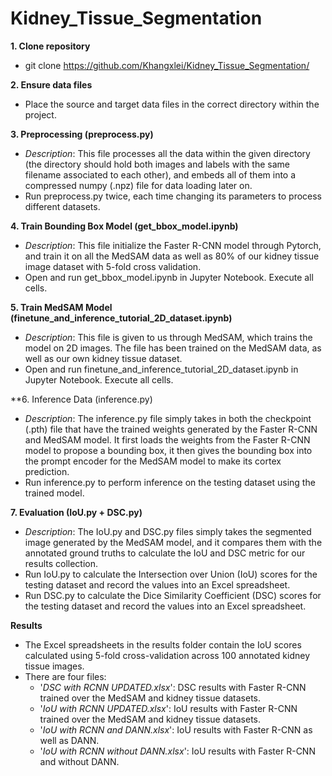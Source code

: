# Kidney_Tissue_Segmentation

**1. Clone repository**
  - git clone https://github.com/Khangxlei/Kidney_Tissue_Segmentation/

**2. Ensure data files**
  - Place the source and target data files in the correct directory within the project.

**3. Preprocessing (preprocess.py)**
  - _Description_: This file processes all the data within the given directory (the directory should hold both images and labels with the same filename associated to each other), and embeds all of them into a compressed numpy (.npz) file for data loading later on.
  - Run preprocess.py twice, each time changing its parameters to process different datasets.

**4. Train Bounding Box Model (get_bbox_model.ipynb)**
  - _Description_: This file initialize the Faster R-CNN model through Pytorch, and train it on all the MedSAM data as well as 80% of our kidney tissue image dataset with 5-fold cross validation. 
  - Open and run get_bbox_model.ipynb in Jupyter Notebook. Execute all cells.

**5. Train MedSAM Model (finetune_and_inference_tutorial_2D_dataset.ipynb)**
  - _Description_: This file is given to us through MedSAM, which trains the model on 2D images. The file has been trained on the MedSAM data, as well as our own kidney tissue dataset.
  - Open and run finetune_and_inference_tutorial_2D_dataset.ipynb in Jupyter Notebook. Execute all cells.

**6. Inference Data (inference.py) 
  - _Description_: The inference.py file simply takes in both the checkpoint (.pth) file that have the trained weights generated by the Faster R-CNN and MedSAM model. It first loads the weights from the Faster R-CNN model to propose a bounding box, it then gives the bounding box into the prompt encoder for the MedSAM model to make its cortex prediction.
  - Run inference.py to perform inference on the testing dataset using the trained model.


**7. Evaluation (IoU.py + DSC.py)**
  - _Description_: The IoU.py and DSC.py files simply takes the segmented image generated by the MedSAM model, and it compares them with the annotated ground truths to calculate the IoU and DSC metric for our results collection. 
  - Run IoU.py to calculate the Intersection over Union (IoU) scores for the testing dataset and record the values into an Excel spreadsheet.
  - Run DSC.py to calculate the Dice Similarity Coefficient (DSC) scores for the testing dataset and record the values into an Excel spreadsheet.
    
**Results**
  - The Excel spreadsheets in the results folder contain the IoU scores calculated using 5-fold cross-validation across 100 annotated kidney tissue images.
  - There are four files:
      - '_DSC with RCNN UPDATED.xlsx_': DSC results with Faster R-CNN trained over the MedSAM and kidney tissue datasets. 
      - '_IoU with RCNN UPDATED.xlsx_': IoU results with Faster R-CNN trained over the MedSAM and kidney tissue datasets.
      - '_IoU with RCNN and DANN.xlsx_': IoU results with Faster R-CNN as well as DANN.
      - '_IoU with RCNN without DANN.xlsx_': IoU results with Faster R-CNN and without DANN. 
